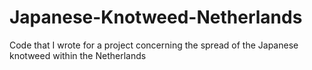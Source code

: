# Japanese-Knotweed-Netherlands
Code that I wrote for a project concerning the spread of the Japanese knotweed within the Netherlands
